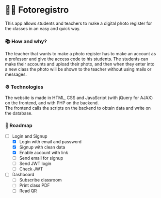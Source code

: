 # 🧑‍🏫 Fotoregistro
This app allows students and teachers to make a digital photo register for the classes in an easy and quick way.

### 📚 How and why?
The teacher that wants to make a photo register has to make an account as a professor and give the access code to his students. The students can make their accounts and upload their photo, and then when they enter into a new class the photo will be shown to the teacher without using mails or messages.

### ⚙️ Technologies
The website is made in HTML, CSS and JavaScript (with jQuery for AJAX) on the frontend, and with PHP on the backend.<br />
The frontend calls the scripts on the backend to obtain data and write on the database.

### 🚀 Roadmap
- [ ] Login and Signup
    - [X] Login with email and password
    - [X] Signup with clean data
    - [X] Enable account with link
    - [ ] Send email for signup
    - [ ] Send JWT login
    - [ ] Check JWT
- [ ] Dashboard
    - [ ] Subscribe classroom
    - [ ] Print class PDF
    - [ ] Read QR